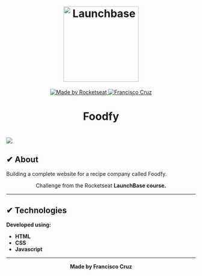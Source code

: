 <h1 align="center">
  <img alt="Launchbase" src="https://storage.googleapis.com/golden-wind/bootcamp-launchbase/logo.png" width="200px" />
</h1>

<p align="center">

  <a href="https://rocketseat.com.br">
    <img alt="Made by Rocketseat" src="https://img.shields.io/badge/made%20by-Rocketseat-%23F8952D">
  </a>
  
  <a href="https://www.linkedin.com/in/francisco-cruz-074208140/" >
    <img alt="Francisco Cruz" src="https://img.shields.io/badge/Francisco-in-%230072b1">
  </a>

</p>

<h1 align=center> Foodfy </h1>

<h1>
  <img src="./assets/Foodfy.gif">
</h1>

## ✔ About
Building a complete website for a recipe company called Foodfy.
<p align="center">Challenge from the Rocketseat <b>LaunchBase<b> course.</p>

---

## ✔ Technologies

Developed using:

 - HTML
 - CSS
 - Javascript

---

<p align="center">Made by Francisco Cruz</p>